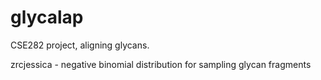 # glycalap
CSE282 project, aligning glycans.

zrcjessica - negative binomial distribution for sampling glycan fragments
